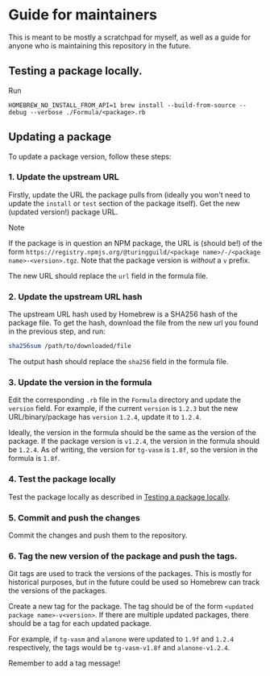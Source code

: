 # Guide for maintainers

This is meant to be mostly a scratchpad for myself, as well as a guide for anyone who is maintaining this repository in the future.

## Testing a package locally.

Run

```
HOMEBREW_NO_INSTALL_FROM_API=1 brew install --build-from-source --debug --verbose ./Formula/<package>.rb
```

## Updating a package

To update a package version, follow these steps:

### 1. Update the upstream URL

Firstly, update the URL the package pulls from (ideally you won't need to update the `install` or `test` section of the package itself). Get the new (updated version!) package URL.

> [!NOTE]
> If the package is in question an NPM package, the URL is (should be!) of the form `https://registry.npmjs.org/@turingguild/<package name>/-/<package name>-<version>.tgz`. Note that the package version is _without_ a `v` prefix.

The new URL should replace the `url` field in the formula file.

### 2. Update the upstream URL hash

The upstream URL hash used by Homebrew is a SHA256 hash of the package file. To get the hash, download the file from the new url you found in the previous step, and run:

```sh
sha256sum /path/to/downloaded/file
```

The output hash should replace the `sha256` field in the formula file.

### 3. Update the version in the formula

Edit the corresponding `.rb` file in the `Formula` directory and update the `version` field. For example, if the current `version` is `1.2.3` but the new URL/binary/package has `version` `1.2.4`, update it to `1.2.4`.

Ideally, the version in the formula should be the same as the version of the package. If the package version is `v1.2.4`, the version in the formula should be `1.2.4`. As of writing, the version for `tg-vasm` is `1.8f`, so the version in the formula is `1.8f`.

### 4. Test the package locally

Test the package locally as described in [Testing a package locally](#testing-a-package-locally).

### 5. Commit and push the changes

Commit the changes and push them to the repository.

### 6. Tag the new version of the package and push the tags.

Git tags are used to track the versions of the packages. This is mostly for historical purposes, but in the future could be used so Homebrew can track the versions of the packages.

Create a new tag for the package. The tag should be of the form `<updated package name>-v<version>`. If there are multiple updated packages, there should be a tag for each updated package.

For example, if `tg-vasm` and `alanone` were updated to `1.9f` and `1.2.4` respectively, the tags would be `tg-vasm-v1.8f` and `alanone-v1.2.4`.

Remember to add a tag message!
